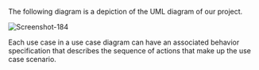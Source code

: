 The following diagram is a depiction of the UML diagram of our project.

<img src="https://i.ibb.co/7JXs9Mn/Screenshot-184.png" alt="Screenshot-184" border="0">

Each use case in a use case diagram can have an associated behavior specification that describes the sequence of actions that make up the use case scenario.
